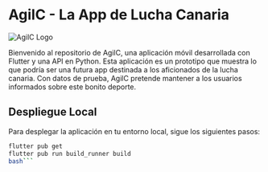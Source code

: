 # AgilC - La App de Lucha Canaria

![AgilC Logo](https://via.placeholder.com/150)

Bienvenido al repositorio de AgilC, una aplicación móvil desarrollada con Flutter y una API en Python. Esta aplicación es un prototipo que muestra lo que podría ser una futura app destinada a los aficionados de la lucha canaria. Con datos de prueba, AgilC pretende mantener a los usuarios informados sobre este bonito deporte.

## Despliegue Local

Para desplegar la aplicación en tu entorno local, sigue los siguientes pasos:
```bash
flutter pub get
flutter pub run build_runner build
bash```
